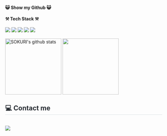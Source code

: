 <h4>😺 Show my Github 😺</h4> 
<h4>⚒️ Tech Stack ⚒️</h4>
<div>
  <img src="https://img.shields.io/badge/figma-F24E1E?style=for-the-badge&logo=figma&logoColor=white">
  <img src="https://img.shields.io/badge/HTML5-E34F26?style=for-the-badge&logo=HTML5&logoColor=white"> 
  <img src="https://img.shields.io/badge/CSS3-1572B6?style=for-the-badge&logo=CSS3&logoColor=white"> 
  <img src="https://img.shields.io/badge/JavaScript-F7DF1E?style=for-the-badge&logo=JavaScript&logoColor=white"> 
  <img src="https://img.shields.io/badge/oracle-ff0000?style=for-the-badge&logo=oracle&logoColor=white">
</div>
<br>
<div>
  <a href="https://github.com/imysh578"><img align="center" style="height:180px" src="https://github-readme-stats.vercel.app/api?username=moonlight060426&show_icons=true&include_all_commits=true&theme=nord&hide_border=true" alt="SOKURI's github stats" /></a>
  <a href="https://github.com/imysh578"><img align="center" style="height:180px" src="https://github-readme-stats.vercel.app/api/top-langs/?username=moonlight060426&layout=compact&theme=nord&hide_border=true" /></a> 
</div>
<div style="text-align: left;">
    <h2 style="border-bottom: 1px solid #d8dee4; color: #282d33;"> 💻 Contact me </h2> <br> 
    <div style="text-align: left;"> <a href="https://www.instagram.com/lateamare?igsh=MTA2NmgzcXRidWU1ag%3D%3D&utm_source=qr"> <img src="https://img.shields.io/badge/Instagram-E4405F?style=for-the-badge&logo=Instagram&logoColor=white&link=" target="_blank> </a>
          </div>  <br> 
    <div style="text-align: left;">  </div> 
    </div>
<br>
